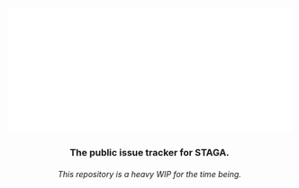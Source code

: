 <div align="center">
<img src="/.github/logo.png">

### The public issue tracker for STAGA.
###### This repository is a heavy WIP for the time being.

</div>